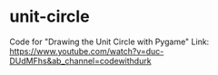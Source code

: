 # unit-circle

Code for "Drawing the Unit Circle with Pygame"
Link: https://www.youtube.com/watch?v=duc-DUdMFhs&ab_channel=codewithdurk
